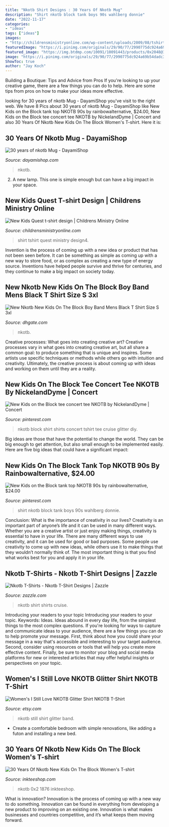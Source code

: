 ```yaml
---
title: "Nkotb Shirt Designs : 30 Years Of Nkotb Mug"
description: "Shirt nkotb block tank boys 90s wahlberg donnie"
date: "2022-11-17"
categories:
- "ideas"
tags: ["ideas"]
images:
- "http://childrensministryonline.com/wp-content/uploads/2009/08/tshirt_design4.jpg"
featuredImage: "https://i.pinimg.com/originals/29/90/77/2990775dc924a69b54dadc3292f2e7c3.jpg"
featured_image: "https://img.btdmp.com/10091/10091443/products/0x2048@1593955080540e808cb0.png"
image: "https://i.pinimg.com/originals/29/90/77/2990775dc924a69b54dadc3292f2e7c3.jpg"
ShowToc: true
author: "Jay Koch"
---
```



Building a Boutique: Tips and Advice from Pros
If you're looking to up your creative game, there are a few things you can do to help. Here are some tips from pros on how to make your ideas more effective.

	

		
looking for 30 years of nkotb Mug - DayamiShop you've visit to the right web. We have 8 Pics about 30 years of nkotb Mug - DayamiShop like New Kids on the Block tank top NKOTB 90s by rainbowalternative, $24.00, New Kids on the Block tee concert tee NKOTB by NickelandDyme | Concert and also 30 Years Of Nkotb New Kids On The Block Women&#039;s T-shirt. Here it is:
		
    
## 30 Years Of Nkotb Mug - DayamiShop

<img loading=lazy src="https://img.btdmp.com/10091/10091443/products/0x2048@1593955080540e808cb0.png" onerror="this.onerror=null;this.src='https://tse1.mm.bing.net/th?id=OIP.psFX_FbLr-HX1JS6vjMZlwHaHa&amp;pid=15.1';" alt="30 years of nkotb Mug - DayamiShop">

_Source: dayamishop.com_

>nkotb. 

	

2. A new lamp. This one is simple enough but can have a big impact in your space.

    
## New Kids Quest T-shirt Design | Childrens Ministry Online

<img loading=lazy src="http://childrensministryonline.com/wp-content/uploads/2009/08/tshirt_design4.jpg" onerror="this.onerror=null;this.src='https://tse4.mm.bing.net/th?id=OIP.ypPQB0uoLtM3pnF-m1tFfQHaHu&amp;pid=15.1';" alt="New Kids Quest t-shirt design | Childrens Ministry Online">

_Source: childrensministryonline.com_

>shirt tshirt quest ministry design4. 

	

Invention is the process of coming up with a new idea or product that has not been seen before. It can be something as simple as coming up with a new way to store food, or as complex as creating a new type of energy source. Inventions have helped people survive and thrive for centuries, and they continue to make a big impact on society today.

    
## New Nkotb New Kids On The Block Boy Band Mens Black T Shirt Size S 3xl

<img loading=lazy src="https://www.dhresource.com/0x0/f2/albu/g6/M01/A8/65/rBVaSFvZFsqAbU4CAAFoeqSeHb4389.jpg" onerror="this.onerror=null;this.src='https://tse4.mm.bing.net/th?id=OIP.6xrIhkocXZg28myuqPriowHaGW&amp;pid=15.1';" alt="New Nkotb New Kids On The Block Boy Band Mens Black T Shirt Size S 3xl">

_Source: dhgate.com_

>nkotb. 

	

Creative processes: What goes into creating creative art?
Creative processes vary in what goes into creating creative art, but all share a common goal: to produce something that is unique and inspires. Some artists use specific techniques or methods while others go with intuition and creativity. Ultimately, the creative process is about coming up with ideas and working on them until they are a reality.

    
## New Kids On The Block Tee Concert Tee NKOTB By NickelandDyme | Concert

<img loading=lazy src="https://i.pinimg.com/originals/22/32/b0/2232b0ef4d07aba5655a08314a7faccb.jpg" onerror="this.onerror=null;this.src='https://tse3.mm.bing.net/th?id=OIP.IjKw700Hq6VlWggxSn-sywHaIF&amp;pid=15.1';" alt="New Kids on the Block tee concert tee NKOTB by NickelandDyme | Concert">

_Source: pinterest.com_

>nkotb block shirt shirts concert tshirt tee cruise glitter diy. 

	

Big ideas are those that have the potential to change the world. They can be big enough to get attention, but also small enough to be implemented easily. Here are five big ideas that could have a significant impact: 

    
## New Kids On The Block Tank Top NKOTB 90s By Rainbowalternative, $24.00

<img loading=lazy src="https://i.pinimg.com/originals/29/90/77/2990775dc924a69b54dadc3292f2e7c3.jpg" onerror="this.onerror=null;this.src='https://tse2.mm.bing.net/th?id=OIP.Vkn7TKEHhPZb-4uTFPmgwAHaJ4&amp;pid=15.1';" alt="New Kids on the Block tank top NKOTB 90s by rainbowalternative, $24.00">

_Source: pinterest.com_

>shirt nkotb block tank boys 90s wahlberg donnie. 

	

Conclusion: What is the importance of creativity in our lives?
Creativity is an important part of anyone’s life and it can be used in many different ways. Whether you are a creative artist or just enjoy making things, creativity is essential to have in your life. There are many different ways to use creativity, and it can be used for good or bad purposes. Some people use creativity to come up with new ideas, while others use it to make things that they wouldn’t normally think of. The most important thing is that you find what works best for you and apply it in your life.

    
## Nkotb T-Shirts - Nkotb T-Shirt Designs | Zazzle

<img loading=lazy src="https://rlv.zcache.com/nkotb_cruise_t_shirt-r90fc5c6139c447e39a0d6c5ec7396412_k2gml_307.jpg" onerror="this.onerror=null;this.src='https://tse2.mm.bing.net/th?id=OIP.lh4ZSG26l9-GRX6f_PBtEwAAAA&amp;pid=15.1';" alt="Nkotb T-Shirts - Nkotb T-Shirt Designs | Zazzle">

_Source: zazzle.com_

>nkotb shirt shirts cruise. 

	

Introducing your readers to your topic
Introducing your readers to your topic. Keywords: Ideas. Ideas abound in every day life, from the simplest things to the most complex questions. If you're looking for ways to capture and communicate ideas to your audience, there are a few things you can do to help promote your message. First, think about how you could share your message in a way that's accessible and interesting to your target audience. Second, consider using resources or tools that will help you create more effective content. Finally, be sure to monitor your blog and social media platforms for new or interested articles that may offer helpful insights or perspectives on your topic.

    
## Women&#039;s I Still Love NKOTB Glitter Shirt NKOTB T-Shirt

<img loading=lazy src="https://img1.etsystatic.com/151/0/7782456/il_570xN.1149360821_iepn.jpg" onerror="this.onerror=null;this.src='https://tse4.mm.bing.net/th?id=OIP.jRboWHdg28crsoOauutwTQHaFj&amp;pid=15.1';" alt="Women&#039;s I Still Love NKOTB Glitter Shirt NKOTB T-Shirt">

_Source: etsy.com_

>nkotb still shirt glitter band. 

	

- Create a comfortable bedroom with simple renovations, like adding a futon and installing a new bed. 

    
## 30 Years Of Nkotb New Kids On The Block Women&#039;s T-shirt

<img loading=lazy src="https://inkteeshop.com/wp-content/uploads/2019/05/10237_5465_0x2-1876.jpg" onerror="this.onerror=null;this.src='https://tse1.mm.bing.net/th?id=OIP.pjfcBEpCrW2_54p482D-7gHaH_&amp;pid=15.1';" alt="30 Years Of Nkotb New Kids On The Block Women&#039;s T-shirt">

_Source: inkteeshop.com_

>nkotb 0x2 1876 inkteeshop. 

	

What is innovation?
Innovation is the process of coming up with a new way to do something. Innovation can be found in everything from developing a new product to improving on an existing one. Innovation is what makes businesses and countries competitive, and it’s what keeps them moving forward.


